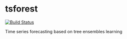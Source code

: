 # tsforest

[![Build Status](https://travis-ci.org/mavillan/tsforest.svg?branch=master)](https://travis-ci.org/mavillan/tsforest)

Time series forecasting based on tree ensembles learning
